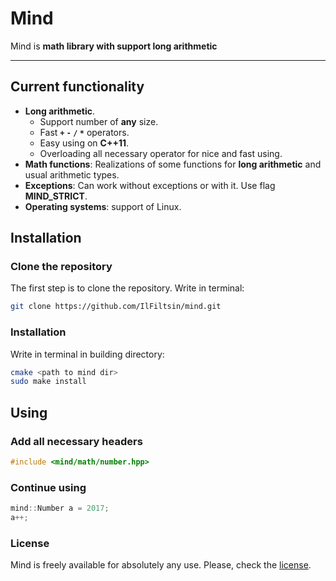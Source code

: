 # Mind 

Mind is **math library with support long arithmetic**

---

## Current functionality 
+ **Long arithmetic**.
	+ Support number of **any** size.
	+ Fast **`+` `-` `/` `*`** operators.
	+ Easy using on **C++11**.
	+ Overloading all necessary operator for nice and fast using.
+ **Math functions**: Realizations of some functions for **long arithmetic** and usual arithmetic types.
+ **Exceptions**: Can work without exceptions or with it. Use flag **MIND_STRICT**.
+ **Operating systems**: support of Linux.

## Installation
### Clone the repository
The first step is to clone the repository. Write in terminal:
```bash
git clone https://github.com/IlFiltsin/mind.git
```
### Installation
Write in terminal in building directory:
```bash
cmake <path to mind dir>
sudo make install
```
## Using
### Add all necessary headers
```c++
#include <mind/math/number.hpp>
```
### Continue using
```c++
mind::Number a = 2017;
a++;
```
### License
Mind is freely available for absolutely any use. Please, check the [license](LICENSE).